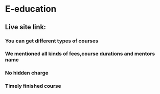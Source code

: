 # E-education
## Live site link: 
### You can get different types of courses
### We mentioned all kinds of fees,course durations and mentors name
### No hidden charge
### Timely finished course
